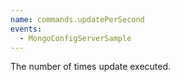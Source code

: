 ```yaml
---
name: commands.updatePerSecond
events:
  - MongoConfigServerSample
---
```


The number of times update executed.